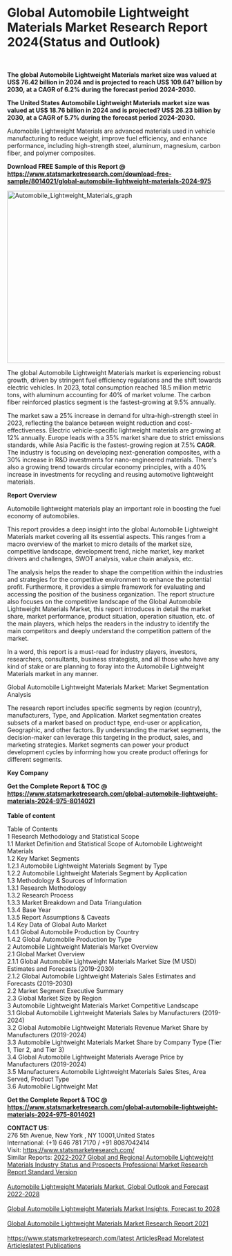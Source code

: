<h1>Global Automobile Lightweight Materials Market Research Report 2024(Status and Outlook)</h1><br/><p><strong>The global Automobile Lightweight Materials market size was valued at US$ 76.42 billion in 2024 and is projected to reach US$ 109.64? billion by 2030, at a <strong>CAGR</strong> of 6.2% during the forecast period 2024-2030.</strong></p><p><strong>The United States Automobile Lightweight Materials market size was valued at US$ 18.76 billion in 2024 and is projected? US$ 26.23 billion by 2030, at a <strong>CAGR</strong> of 5.7% during the forecast period 2024-2030.</strong></p><p>Automobile Lightweight Materials are advanced materials used in vehicle manufacturing to reduce weight, improve fuel efficiency, and enhance performance, including high-strength steel, aluminum, magnesium, carbon fiber, and polymer composites.</p><p><strong>Download FREE Sample of this Report @ <a href="https://www.statsmarketresearch.com/download-free-sample/8014021/global-automobile-lightweight-materials-2024-975">https://www.statsmarketresearch.com/download-free-sample/8014021/global-automobile-lightweight-materials-2024-975</a></strong></p><p><img alt="Automobile_Lightweight_Materials_graph" src="https://www.24marketreports.com/assets/report-images/Automobile_Lightweight_Materials_graph.png" style="height:398px; width:730px"></p><p>The global Automobile Lightweight Materials market is experiencing robust growth, driven by stringent fuel efficiency regulations and the shift towards electric vehicles. In 2023, total consumption reached 18.5 million metric tons, with aluminum accounting for 40% of market volume. The carbon fiber reinforced plastics segment is the fastest-growing at 9.5% annually.</p><p>The market saw a 25% increase in demand for ultra-high-strength steel in 2023, reflecting the balance between weight reduction and cost-effectiveness. Electric vehicle-specific lightweight materials are growing at 12% annually. Europe leads with a 35% market share due to strict emissions standards, while Asia Pacific is the fastest-growing region at 7.5% <strong>CAGR</strong>. The industry is focusing on developing next-generation composites, with a 30% increase in R&D investments for nano-engineered materials. There's also a growing trend towards circular economy principles, with a 40% increase in investments for recycling and reusing automotive lightweight materials.</p><p><strong>Report Overview</strong></p><p>Automobile lightweight materials play an important role in boosting the fuel economy of automobiles.</p><p>This report provides a deep insight into the global Automobile Lightweight Materials market covering all its essential aspects. This ranges from a macro overview of the market to micro details of the market size, competitive landscape, development trend, niche market, key market drivers and challenges, SWOT analysis, value chain analysis, etc.</p><p>The analysis helps the reader to shape the competition within the industries and strategies for the competitive environment to enhance the potential profit. Furthermore, it provides a simple framework for evaluating and accessing the position of the business organization. The report structure also focuses on the competitive landscape of the Global Automobile Lightweight Materials Market, this report introduces in detail the market share, market performance, product situation, operation situation, etc. of the main players, which helps the readers in the industry to identify the main competitors and deeply understand the competition pattern of the market.</p><p>In a word, this report is a must-read for industry players, investors, researchers, consultants, business strategists, and all those who have any kind of stake or are planning to foray into the Automobile Lightweight Materials market in any manner.</p><p>Global Automobile Lightweight Materials Market: Market Segmentation Analysis</p><p>The research report includes specific segments by region (country), manufacturers, Type, and Application. Market segmentation creates subsets of a market based on product type, end-user or application, Geographic, and other factors. By understanding the market segments, the decision-maker can leverage this targeting in the product, sales, and marketing strategies. Market segments can power your product development cycles by informing how you create product offerings for different segments.</p><p><strong>Key Company</strong></p><div><b>Get the Complete Report & TOC @ <a href="https://www.statsmarketresearch.com/global-automobile-lightweight-materials-2024-975-8014021">https://www.statsmarketresearch.com/global-automobile-lightweight-materials-2024-975-8014021</a></b></div><br><b>Table of content</b><p>Table of Contents<br /> 1 Research Methodology and Statistical Scope<br /> 1.1 Market Definition and Statistical Scope of Automobile Lightweight Materials<br /> 1.2 Key Market Segments<br /> 1.2.1 Automobile Lightweight Materials Segment by Type<br /> 1.2.2 Automobile Lightweight Materials Segment by Application<br /> 1.3 Methodology & Sources of Information<br /> 1.3.1 Research Methodology<br /> 1.3.2 Research Process<br /> 1.3.3 Market Breakdown and Data Triangulation<br /> 1.3.4 Base Year<br /> 1.3.5 Report Assumptions & Caveats<br /> 1.4 Key Data of Global Auto Market<br /> 1.4.1 Global Automobile Production by Country<br /> 1.4.2 Global Automobile Production by Type<br /> 2 Automobile Lightweight Materials Market Overview<br /> 2.1 Global Market Overview<br /> 2.1.1 Global Automobile Lightweight Materials Market Size (M USD) Estimates and Forecasts (2019-2030)<br /> 2.1.2 Global Automobile Lightweight Materials Sales Estimates and Forecasts (2019-2030)<br /> 2.2 Market Segment Executive Summary<br /> 2.3 Global Market Size by Region<br /> 3 Automobile Lightweight Materials Market Competitive Landscape<br /> 3.1 Global Automobile Lightweight Materials Sales by Manufacturers (2019-2024)<br /> 3.2 Global Automobile Lightweight Materials Revenue Market Share by Manufacturers (2019-2024)<br /> 3.3 Automobile Lightweight Materials Market Share by Company Type (Tier 1, Tier 2, and Tier 3)<br /> 3.4 Global Automobile Lightweight Materials Average Price by Manufacturers (2019-2024)<br /> 3.5 Manufacturers Automobile Lightweight Materials Sales Sites, Area Served, Product Type<br /> 3.6 Automobile Lightweight Mat<br><div><b>Get the Complete Report & TOC @ <a href="https://www.statsmarketresearch.com/global-automobile-lightweight-materials-2024-975-8014021">https://www.statsmarketresearch.com/global-automobile-lightweight-materials-2024-975-8014021</a></b></div></p> <b>CONTACT US:</b><br>276 5th Avenue, New York , NY 10001,United States<br>International: (+1) 646 781 7170 / +91 8087042414<br>Visit: <a href="https://www.statsmarketresearch.com/">https://www.statsmarketresearch.com/</a><br>Similar Reports: <a href="https://www.statsmarketresearch.com/global-automobile-lightweight-materials-2024-975-8014021">2022-2027 Global and Regional Automobile Lightweight Materials Industry Status and Prospects Professional Market Research Report Standard Version</a><br/><br/><a href="https://www.statsmarketresearch.com/global-automobile-lightweight-materials-2024-975-8014021">Automobile Lightweight Materials Market, Global Outlook and Forecast 2022-2028</a><br/><br/><a href="https://www.statsmarketresearch.com/global-automobile-lightweight-materials-2024-975-8014021">Global Automobile Lightweight Materials Market Insights, Forecast to 2028</a><br/><br/><a href="https://www.statsmarketresearch.com/global-automobile-lightweight-materials-2024-975-8014021">Global Automobile Lightweight Materials Market Research Report 2021</a><br/><br/><a href="https://gyeongbokgung.com">https://www.statsmarketresearch.com/</a><a href="https://hallyeomaritime.com">latest Articles</a><a href="https://jingwansa.com">Read More</a><a href=https://nguoiviet.jp/">latest Articles</a><a href="https://www.intelmarketresearch.com/">latest Publications</a>